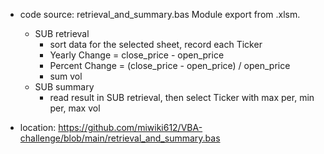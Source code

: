* code source: retrieval_and_summary.bas Module export from .xlsm. 
  - SUB retrieval
    - sort data for the selected sheet, record each Ticker
    - Yearly Change = close_price - open_price
    - Percent Change = (close_price - open_price) / open_price
    - sum vol
  - SUB summary
    - read result in SUB retrieval, then select Ticker with max per, min per, max vol
    
* location: https://github.com/miwiki612/VBA-challenge/blob/main/retrieval_and_summary.bas
